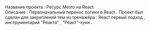 Название проекта : Ресурс Mesto на React  
Описание : Первоначальный перенос логики в React . Проект был сделан для закреплений тем из тренажёра : React первый подход , инструментарий "Реакта" , "Реакт"-хуки .  
